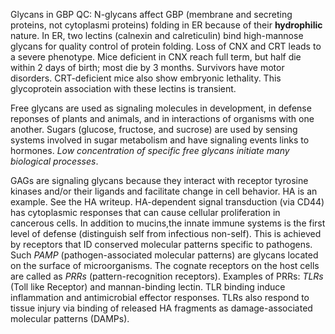 Glycans in GBP QC: N-glycans affect GBP (membrane and secreting proteins, not cytoplasmi proteins) folding in ER because of their **hydrophilic** nature. In ER, two lectins (calnexin and calreticulin) bind high-mannose glycans for quality control of protein folding. Loss of CNX and CRT leads to a severe phenotype. Mice deficient in CNX reach full term, but half die within 2 days of birth; most die by 3 months. Survivors have motor disorders. CRT-deficient mice also show embryonic lethality. This glycoprotein association with these lectins is transient. 

Free glycans are used as signaling molecules in development, in defense reponses of plants and animals, and in interactions of organisms with one another. Sugars (glucose, fructose, and sucrose) are used by sensing systems involved in sugar metabolism and have signaling events links to hormones. *Low concentration of specific free glycans initiate many biological processes*. 

GAGs are signaling glycans because they interact with receptor tyrosine kinases and/or their ligands and facilitate change in cell behavior. HA is an example. See the HA writeup. HA-dependent signal transduction (via CD44) has cytoplasmic responses that can cause cellular proliferation in cancerous cells.  In addition to mucins,the innate immune systems is the first level of defense (distinguish self from infectious non-self). This is achieved by receptors that ID conserved molecular patterns specific to pathogens. Such *PAMP* (pathogen-associated molecular patterns) are glycans located on the surface of microorganisms. The cognate receptors on the host cells are called as *PRRs* (pattern-recognition receptors). Examples of PRRs: *TLRs* (Toll like Receptor) and mannan-binding lectin. TLR binding induce inflammation and antimicrobial effector responses. TLRs also respond to tissue injury via binding of released HA fragments as damage-associated molecular patterns (DAMPs). 
